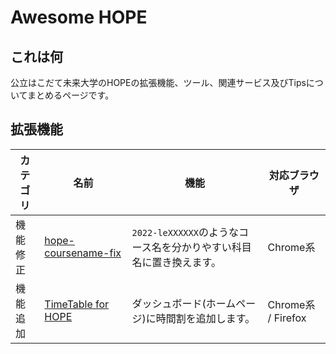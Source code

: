 # Awesome HOPE

## これは何
公立はこだて未来大学のHOPEの拡張機能、ツール、関連サービス及びTipsについてまとめるページです。

## 拡張機能
| カテゴリ | 名前 | 機能 | 対応ブラウザ |
| --- | --- | --- | --- |
| 機能修正 | [hope-coursename-fix](https://github.com/better-hope/hope-coursename-fix) | `2022-leXXXXXX`のようなコース名を分かりやすい科目名に置き換えます。 | Chrome系 |
| 機能追加 | [TimeTable for HOPE](https://github.com/better-hope/timetable-for-hope) | ダッシュボード(ホームページ)に時間割を追加します。 | Chrome系 / Firefox |
